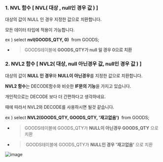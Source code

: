 ### **1. NVL 함수 [ NVL( 대상 , null인 경우 값 ) ]**

대상의 값이 NULL 인 경우 지정한 값으로 치환합니다.

모든 데이터 타입에 적용이 가능합니다.

ex ) select **nvl(GOODS_QTY, 0)**  from GOODS;

- > GOODS테이블에 **GOODS_QTY가 null 일 경우 0으로 치환**

### **2. NVL2 함수 [ NVL2( 대상, null 아닌경우 값, null인 경우 값 ) ]**

대상의 값이 **NULL 인 경우**와 **NULL이 아닌경우**를 지정한 값으로 치환합니다.

**NVL2 함수**는 DECODE함수와 비슷한 **IF문의 기능**을 가지고 있습니다.

개인적으로는 DECODE 보다 더 간편하다고 생각하네요.

때에 따라서 NVL2와 DECODE를 사용하시면 될것 같습니다.

ex ) select **NVL2(GOODS_QTY, GOODS_QTY, '재고없음')**  from GOODS;

- > GOODS테이블에 GOODS_QTY가 **NULL이 아닌경우 GOODS_QTY** 으로 치환
- > GOODS테이블에 GOODS_QTY가 **NULL인 경우 '재고없음'** 으로 치환


![image](https://user-images.githubusercontent.com/57666307/124765353-d488d300-df70-11eb-97f4-24d4380e6242.png)
